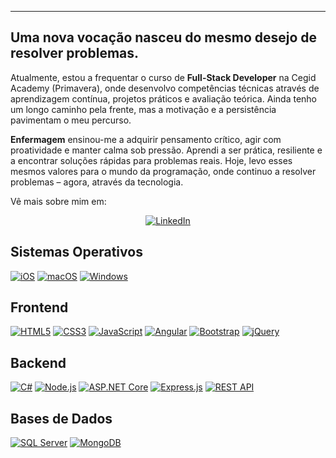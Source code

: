 ***

## Uma nova vocação nasceu do mesmo desejo de resolver problemas.

Atualmente, estou a frequentar o curso de **Full-Stack Developer** na Cegid Academy (Primavera), onde desenvolvo competências técnicas através de aprendizagem contínua, projetos práticos e avaliação teórica. Ainda tenho um longo caminho pela frente, mas a motivação e a persistência pavimentam o meu percurso.

**Enfermagem** ensinou-me a adquirir pensamento crítico, agir com proatividade e manter calma sob pressão. Aprendi a ser prática, resiliente e a encontrar soluções rápidas para problemas reais. Hoje, levo esses mesmos valores para o mundo da programação, onde continuo a resolver problemas – agora, através da tecnologia.

Vê mais sobre mim em:

<div align="center">
  <a href="https://www.linkedin.com/in/luanarfa">
    <img src="https://img.shields.io/badge/LinkedIn-F4CDD9?style=for-the-badge&logo=linkedin&logoColor=white" alt="LinkedIn" />
  </a>
</div>




## Sistemas Operativos 
[![iOS](https://img.shields.io/badge/iOS-3EB991?style=for-the-badge&logo=apple&logoColor=white)](https://www.apple.com/ios/) 
[![macOS](https://img.shields.io/badge/macOS-E01563?style=for-the-badge&logo=apple&logoColor=white)](https://www.apple.com/macos/) 
[![Windows](https://img.shields.io/badge/Windows-6ECADC?style=for-the-badge&logo=windows&logoColor=white)](https://www.microsoft.com/windows/)


## Frontend  
[![HTML5](https://img.shields.io/badge/HTML5-F4CDD9?style=for-the-badge&logo=html5&logoColor=white)](https://developer.mozilla.org/docs/Web/HTML) 
[![CSS3](https://img.shields.io/badge/CSS3-A487D4?style=for-the-badge&logo=css3&logoColor=white)](https://developer.mozilla.org/docs/Web/CSS) 
[![JavaScript](https://img.shields.io/badge/JavaScript-E01563?style=for-the-badge&logo=javascript&logoColor=white)](https://developer.mozilla.org/docs/Web/JavaScript) 
[![Angular](https://img.shields.io/badge/Angular-6ECADC?style=for-the-badge&logo=angular&logoColor=white)](https://angular.io/) 
[![Bootstrap](https://img.shields.io/badge/Bootstrap-3EB991?style=for-the-badge&logo=bootstrap&logoColor=white)](https://getbootstrap.com/) 
[![jQuery](https://img.shields.io/badge/jQuery-F4CDD9?style=for-the-badge&logo=jquery&logoColor=white)](https://jquery.com/)


## Backend  
[![C#](https://img.shields.io/badge/C%23-E01563?style=for-the-badge&logo=c-sharp&logoColor=white)](https://docs.microsoft.com/dotnet/csharp/) 
[![Node.js](https://img.shields.io/badge/Node.js-3EB991?style=for-the-badge&logo=node.js&logoColor=white)](https://nodejs.org/) 
[![ASP.NET Core](https://img.shields.io/badge/ASP.NET_Core-6ECADC?style=for-the-badge&logo=asp.net&logoColor=white)](https://docs.microsoft.com/aspnet/core/) 
[![Express.js](https://img.shields.io/badge/Express.js-A487D4?style=for-the-badge&logo=express&logoColor=white)](https://expressjs.com/) 
[![REST API](https://img.shields.io/badge/REST_API-F4CDD9?style=for-the-badge&logo=api&logoColor=white)](https://restfulapi.net/)


## Bases de Dados  
[![SQL Server](https://img.shields.io/badge/SQL_Server-A487D4?style=for-the-badge&logo=microsoft-sql-server&logoColor=white)](https://www.microsoft.com/sql-server) 
[![MongoDB](https://img.shields.io/badge/MongoDB-3EB991?style=for-the-badge&logo=mongodb&logoColor=white)](https://www.mongodb.com/)

